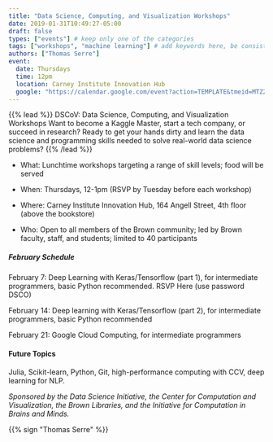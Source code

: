 ```yaml
---
title: "Data Science, Computing, and Visualization Workshops"
date: 2019-01-31T10:49:27-05:00
draft: false
types: ["events"] # keep only one of the categories
tags: ["workshops", "machine learning"] # add keywords here, be consistent with other posts.
authors: ["Thomas Serre"]
event:
  date: Thursdays
  time: 12pm
  location: Carney Institute Innovation Hub
  google: "https://calendar.google.com/event?action=TEMPLATE&tmeid=MTZ2bGljNThhcGNqZWY5aGdqZmxtMTRxM3BfMjAxOTAyMjhUMTcwMDAwWiBicm93bi5lZHVfMGM4bnBtb2x0ZnY0NHRuMHY0ZGdhYWh0NDhAZw&tmsrc=brown.edu_0c8npmoltfv44tn0v4dgaaht48%40group.calendar.google.com&scp=ALL"
---
```


{{% lead %}}
DSCoV: Data Science, Computing, and Visualization Workshops
Want to become a Kaggle Master, start a tech company, or succeed in research? Ready to get your hands dirty and learn the data science and programming skills needed to solve real-world data science problems?
{{% /lead %}}

- What: Lunchtime workshops targeting a range of skill levels; food will be served

- When: Thursdays, 12-1pm (RSVP by Tuesday before each workshop)

- Where: Carney Institute Innovation Hub, 164 Angell Street, 4th floor (above the bookstore)

- Who: Open to all members of the Brown community; led by Brown faculty, staff, and students; limited to 40 participants

##### February Schedule

February 7: Deep Learning with Keras/Tensorflow (part 1), for intermediate programmers, basic Python recommended. RSVP Here (use password DSCO)

February 14: Deep learning with Keras/Tensorflow (part 2), for intermediate programmers, basic Python recommended

February 21: Google Cloud Computing, for intermediate programmers

#### Future Topics

Julia, Scikit-learn, Python, Git, high-performance computing with CCV, deep learning for NLP.  


*Sponsored by the Data Science Initiative, the Center for Computation and Visualization, the Brown Libraries, and the Initiative for Computation in Brains and Minds.*

{{% sign "Thomas Serre" %}}
